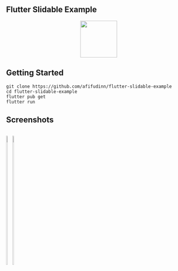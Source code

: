 ## Flutter Slidable Example

<p align="center">
  <img src="https://avatars.githubusercontent.com/u/94339143?v=4" width=100/>
</p>

## Getting Started

```
git clone https://github.com/afifudinn/flutter-slidable-example
cd flutter-slidable-example
flutter pub get
flutter run
```

## Screenshots

<p style="float: left;">
  <img src="https://github.com/afifudinn/flutter-slidable-example/blob/main/screenshots/1.png" width="30%"/>
  <img src="https://github.com/afifudinn/flutter-slidable-example/blob/main/screenshots/2.png" width="30%"/>
</p>
